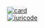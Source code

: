 

[![card](https://github-readme-stats.vercel.app/api?username=FabioNeves28&theme=dark)](https://github.com/FabioNeves28/)<br>
[![iuricode](https://github-readme-stats.vercel.app/api/top-langs/?username=FabioNeves28&hide=html&layout=compact=true&theme=default)](https://github.com/FabioNeves28/)
